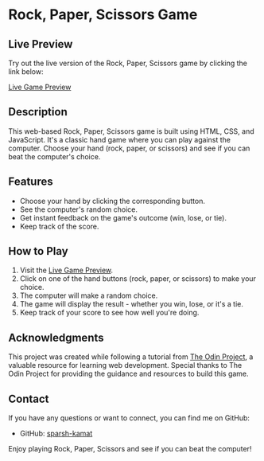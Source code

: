 # Rock, Paper, Scissors Game

## Live Preview

Try out the live version of the Rock, Paper, Scissors game by clicking the link below:

[Live Game Preview](https://sparsh-kamat.github.io/rock-paper-scissor/)

## Description

This web-based Rock, Paper, Scissors game is built using HTML, CSS, and JavaScript. It's a classic hand game where you can play against the computer. Choose your hand (rock, paper, or scissors) and see if you can beat the computer's choice.

## Features

- Choose your hand by clicking the corresponding button.
- See the computer's random choice.
- Get instant feedback on the game's outcome (win, lose, or tie).
- Keep track of the score.

## How to Play

1. Visit the [Live Game Preview](https://sparsh-kamat.github.io/rock-paper-scissor/).
2. Click on one of the hand buttons (rock, paper, or scissors) to make your choice.
3. The computer will make a random choice.
4. The game will display the result - whether you win, lose, or it's a tie.
5. Keep track of your score to see how well you're doing.

## Acknowledgments

This project was created while following a tutorial from [The Odin Project](https://www.theodinproject.com/), a valuable resource for learning web development. Special thanks to The Odin Project for providing the guidance and resources to build this game.

## Contact

If you have any questions or want to connect, you can find me on GitHub:

- GitHub: [sparsh-kamat](https://github.com/sparsh-kamat)

Enjoy playing Rock, Paper, Scissors and see if you can beat the computer!
